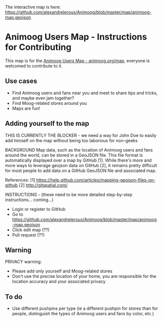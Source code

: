 The interactive map is here: https://github.com/alexandreleroux/Animoog/blob/master/map/animoog-map.geojson

Animoog Users Map - Instructions for Contributing
============================================

This map is for the <a href="http://animoog.org/map">Animoog Users Map - animoog.org/map</a>, everyone is welcomed to contribute to it.


Use cases
---------

* Find Animoog users and fans near you and meet to share tips and tricks, and maybe even jam together?
* Find Moog-related stores around you
* Maps are fun!


Adding yourself to the map
--------------------------

THIS IS CURRENTLY THE BLOCKER - we need a way for John Doe to easily add himself on the map without being too laborious for non-geeks

BACKGROUND
Map data, such as the location of Animoog users and fans around the world, can be stored in a GeoJSON file. This file format is automatically displayed over a map by GitHub [1]. While there's more and more ways to leverage geojson data on GitHub [2], it remains pretty difficult for most people to add data on a GitHub GeoJSON file and associated map.

References:
[1] https://help.github.com/articles/mapping-geojson-files-on-github
[2] http://gitspatial.com/


INSTRUCTIONS - (these need to be more detailed step-by-step instructions... coming...)
* Login or register to GitHub
* Go to https://github.com/alexandreleroux/Animoog/blob/master/map/animoog-map.geojson
* Click edit map (??)
* Pull request (??)



Warning
-------

PRIVACY warning: 
* Please add only yourself and Moog-related stores 
* Don't use the precise location of your home, you are responsible for the location accuracy and your associated privacy

To do
-----

* Use different pushpins per type (ie a different pushpin for stores than for people, distinguish the types of Animoog users and fans by color, etc.)
